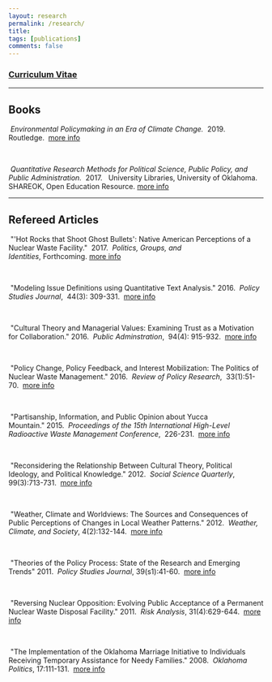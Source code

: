 ```yaml
---
layout: research
permalink: /research/
title:
tags: [publications]
comments: false
---
```


<!-- Currently I have two major projects in development; a [book](http://matthewcnowlin.com/book/) project on climate change policy and [Our Coastal Future Forum](http://www.scseagrant.org/Content/?cid=937).

<br />
Our Coastal Future Forum received funding from a National Academies [Gulf Research Program](http://www.nationalacademies.org/gulf/index.html) exploratory grant in 2016. The project in which the forum is based is entitled, _Can deliberative discussions lay a foundation for integrated decision-making networks?_. It was developed with [Susan Lovelace](http://marinebiology.cofc.edu/about-the-program/faculty-listing/lovelace-susan.php) from the [South Carolina Sea Grant Consortium](http://www.scseagrant.org) and the College of Charleston and [Justin Reedy](http://justinreedy.org) from the [University of Oklahoma](http://www.ou.edu). The project seeks to engage the public, natural resource managers, and decision-makers in a deliberative process to address issues facing coastal communities. 

<br />
Below are links to my publications and in a few papers that are in progress. --> 


<h3><a href="{{ site.url }}/files/nowlinCVshort.pdf"><u>Curriculum Vitae</u></a>&nbsp;<i class="fa fa-file-pdf-o"></i></h3>
       
<hr class="separator">

## Books 

<p><i class="fa fa-book"></i>&nbsp;<em>Environmental Policymaking in an Era of Climate Change.</em>&nbsp; 2019. &nbsp; Routledge.&nbsp;
 <a href="{{ site.url}}/research/book.html" class="btn-info">more info</a></p>
<!-- <a href="{{ site.url}}/research/book.html"><b>more info</b></a><i class="fa fa-long-arrow-right"></i></p> -->

<br />
<p><i class="fa fa-book"></i>&nbsp;<em>Quantitative Research Methods for Political Science, Public Policy, and Public Administration.</em>&nbsp; 2017. &nbsp; University Libraries, University of Oklahoma. SHAREOK, Open Education Resource.&nbsp;<a href="{{ site.url}}/research/statsBook.html" class="btn-info">more info</a></p>  

<hr class="separator">

## Refereed Articles 

<p><i class="fa fa-file-o"></i>&nbsp;"'Hot Rocks that Shoot Ghost Bullets': Native American Perceptions of a Nuclear Waste Facility."&nbsp; 2017. &nbsp;<em>Politics, Groups, and Identities</em>,&nbsp;Forthcoming.&nbsp;<a href="{{ site.url}}/research/hot-rocks.html" class="btn-info">more info</a></p>

<br />
<p><i class="fa fa-file-o"></i>&nbsp;"Modeling Issue Definitions using Quantitative Text Analysis."&nbsp;2016. &nbsp;<em>Policy Studies Journal</em>,&nbsp; 44(3): 309-331. &nbsp;<a href="{{ site.url}}/research/issue-definitions.html" class="btn-info">more info</a></p>

<br />
<p><i class="fa fa-file-o"></i>&nbsp;"Cultural Theory and Managerial Values: Examining Trust as a Motivation for Collaboration."&nbsp;2016. &nbsp;<em>Public Adminstration</em>,&nbsp; 94(4): 915-932. &nbsp;<a href="{{ site.url}}/research/ct-managers.html" class="btn-info">more info</a></p>

<br />
<p><i class="fa fa-file-o"></i>&nbsp;"Policy Change, Policy Feedback, and Interest Mobilization: The Politics of Nuclear Waste Management."&nbsp;2016. &nbsp;<em>Review of Policy Research</em>,&nbsp; 33(1):51-70. &nbsp;<a href="{{ site.url}}/research/change-feedback.html" class="btn-info">more info</a></p>

<br />
<p><i class="fa fa-file-o"></i>&nbsp;"Partisanship, Information, and Public Opinion about Yucca Mountain."&nbsp;2015. &nbsp;<em>Proceedings of the 15th International High-Level Radioactive Waste Management Conference</em>,&nbsp; 226-231. &nbsp;<a href="{{ site.url}}/research/party-yucca.html" class="btn-info">more info</a></p>

<br />
<p><i class="fa fa-file-o"></i>&nbsp;"Reconsidering the Relationship Between Cultural Theory, Political Ideology, and Political Knowledge."&nbsp;2012. &nbsp;<em>Social Science Quarterly</em>,&nbsp; 99(3):713-731. &nbsp;<a href="{{ site.url}}/research/ct-knowledge.html" class="btn-info">more info</a></p>

<br />
<p><i class="fa fa-file-o"></i>&nbsp;"Weather, Climate and Worldviews: The Sources and Consequences of Public Perceptions of Changes in Local Weather Patterns."&nbsp;2012. &nbsp;<em>Weather, Climate, and Society</em>,&nbsp;4(2):132-144. &nbsp;<a href="{{ site.url}}/research/ct-weather.html" class="btn-info">more info</a></p>

<br />
<p><i class="fa fa-file-o"></i>&nbsp;"Theories of the Policy Process: State of the Research and Emerging Trends"&nbsp;2011. &nbsp;<em>Policy Studies Journal</em>,&nbsp;39(s1):41-60. &nbsp;<a href="{{ site.url}}/research/process-theory.html" class="btn-info">more info</a></p>

<br />
<p><i class="fa fa-file-o"></i>&nbsp;"Reversing Nuclear Opposition: Evolving Public Acceptance of a Permanent Nuclear Waste Disposal Facility."&nbsp;2011. &nbsp;<em>Risk Analysis</em>,&nbsp;31(4):629-644. &nbsp;<a href="{{ site.url}}/research/nuclear-nimby.html" class="btn-info">more info</a></p>

<br />
<p><i class="fa fa-file-o"></i>&nbsp;"The Implementation of the Oklahoma Marriage Initiative to Individuals Receiving Temporary Assistance for Needy Families."&nbsp;2008. &nbsp;<em>Oklahoma Politics</em>,&nbsp;17:111-131. &nbsp;<a href="{{ site.url}}/research/ok-marriage.html" class="btn-info">more info</a></p>









